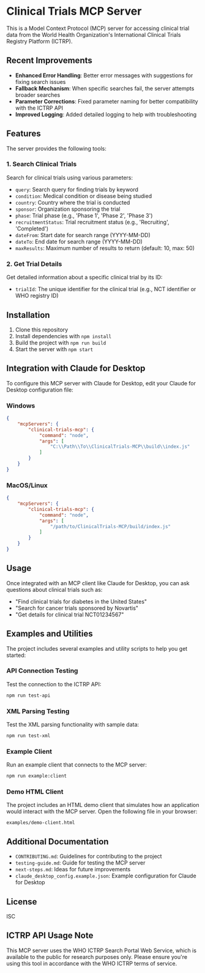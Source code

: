 # Clinical Trials MCP Server

This is a Model Context Protocol (MCP) server for accessing clinical trial data from the World Health Organization's International Clinical Trials Registry Platform (ICTRP).

## Recent Improvements

- **Enhanced Error Handling**: Better error messages with suggestions for fixing search issues
- **Fallback Mechanism**: When specific searches fail, the server attempts broader searches
- **Parameter Corrections**: Fixed parameter naming for better compatibility with the ICTRP API
- **Improved Logging**: Added detailed logging to help with troubleshooting

## Features

The server provides the following tools:

### 1. Search Clinical Trials

Search for clinical trials using various parameters:

- `query`: Search query for finding trials by keyword
- `condition`: Medical condition or disease being studied
- `country`: Country where the trial is conducted
- `sponsor`: Organization sponsoring the trial
- `phase`: Trial phase (e.g., 'Phase 1', 'Phase 2', 'Phase 3')
- `recruitmentStatus`: Trial recruitment status (e.g., 'Recruiting', 'Completed')
- `dateFrom`: Start date for search range (YYYY-MM-DD)
- `dateTo`: End date for search range (YYYY-MM-DD)
- `maxResults`: Maximum number of results to return (default: 10, max: 50)

### 2. Get Trial Details

Get detailed information about a specific clinical trial by its ID:

- `trialId`: The unique identifier for the clinical trial (e.g., NCT identifier or WHO registry ID)

## Installation

1. Clone this repository
2. Install dependencies with `npm install`
3. Build the project with `npm run build`
4. Start the server with `npm start`

## Integration with Claude for Desktop

To configure this MCP server with Claude for Desktop, edit your Claude for Desktop configuration file:

### Windows
```json
{
    "mcpServers": {
        "clinical-trials-mcp": {
            "command": "node",
            "args": [
                "C:\\Path\\To\\ClinicalTrials-MCP\\build\\index.js"
            ]
        }
    }
}
```

### MacOS/Linux
```json
{
    "mcpServers": {
        "clinical-trials-mcp": {
            "command": "node",
            "args": [
                "/path/to/ClinicalTrials-MCP/build/index.js"
            ]
        }
    }
}
```

## Usage

Once integrated with an MCP client like Claude for Desktop, you can ask questions about clinical trials such as:

- "Find clinical trials for diabetes in the United States"
- "Search for cancer trials sponsored by Novartis"
- "Get details for clinical trial NCT01234567"

## Examples and Utilities

The project includes several examples and utility scripts to help you get started:

### API Connection Testing

Test the connection to the ICTRP API:
```bash
npm run test-api
```

### XML Parsing Testing

Test the XML parsing functionality with sample data:
```bash
npm run test-xml
```

### Example Client

Run an example client that connects to the MCP server:
```bash
npm run example:client
```

### Demo HTML Client

The project includes an HTML demo client that simulates how an application would interact with the MCP server. Open the following file in your browser:
```
examples/demo-client.html
```

## Additional Documentation

- `CONTRIBUTING.md`: Guidelines for contributing to the project
- `testing-guide.md`: Guide for testing the MCP server
- `next-steps.md`: Ideas for future improvements
- `claude_desktop_config.example.json`: Example configuration for Claude for Desktop

## License

ISC

## ICTRP API Usage Note

This MCP server uses the WHO ICTRP Search Portal Web Service, which is available to the public for research purposes only. Please ensure you're using this tool in accordance with the WHO ICTRP terms of service.
